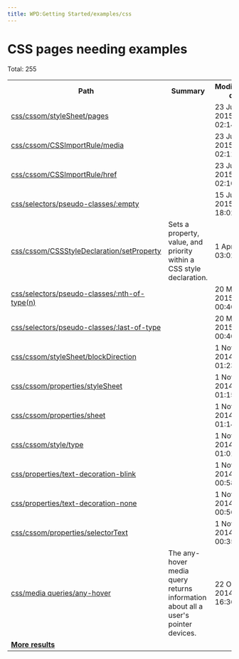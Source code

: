```yaml
---
title: WPD:Getting Started/examples/css
---
```

<h1><span class="mw-headline" id="CSS_pages_needing_examples">CSS pages needing examples</span></h1>
<p>Total: 255
</p>
<table class="sortable wikitable smwtable" width="100%">
<tr><th class="Path">Path</th>
<th class="Summary">Summary</th>
<th class="Modification-date">Modification date</th></tr>
<tr class="row-odd">
	<td class="Path"><a href="/wiki/css/cssom/styleSheet/pages" title="css/cssom/styleSheet/pages">css/cssom/styleSheet/pages</a></td>
	<td></td>
	<td data-sort-value="2457226.5933449" class="Modification-date">23 July 2015 02:14:25</td>
</tr>
<tr class="row-even">
	<td class="Path"><a href="/wiki/css/cssom/CSSImportRule/media" title="css/cssom/CSSImportRule/media">css/cssom/CSSImportRule/media</a></td>
	<td></td>
	<td data-sort-value="2457226.5911227" class="Modification-date">23 July 2015 02:11:13</td>
</tr>
<tr class="row-odd">
	<td class="Path"><a href="/wiki/css/cssom/CSSImportRule/href" title="css/cssom/CSSImportRule/href">css/cssom/CSSImportRule/href</a></td>
	<td></td>
	<td data-sort-value="2457226.5907407" class="Modification-date">23 July 2015 02:10:40</td>
</tr>
<tr class="row-even">
	<td class="Path"><a href="/wiki/css/selectors/pseudo-classes/:empty" title="css/selectors/pseudo-classes/:empty">css/selectors/pseudo-classes/:empty</a></td>
	<td></td>
	<td data-sort-value="2457219.2518056" class="Modification-date">15 July 2015 18:02:36</td>
</tr>
<tr class="row-odd">
	<td class="Path"><a href="/wiki/css/cssom/CSSStyleDeclaration/setProperty" title="css/cssom/CSSStyleDeclaration/setProperty">css/cssom/CSSStyleDeclaration/setProperty</a></td>
	<td class="Summary">Sets a property, value, and priority within a CSS style declaration.</td>
	<td data-sort-value="2457113.6269676" class="Modification-date">1 April 2015 03:02:50</td>
</tr>
<tr class="row-even">
	<td class="Path"><a href="/wiki/css/selectors/pseudo-classes/:nth-of-type(n)" title="css/selectors/pseudo-classes/:nth-of-type(n)">css/selectors/pseudo-classes/:nth-of-type(n)</a></td>
	<td></td>
	<td data-sort-value="2457101.5279514" class="Modification-date">20 March 2015 00:40:15</td>
</tr>
<tr class="row-odd">
	<td class="Path"><a href="/wiki/css/selectors/pseudo-classes/:last-of-type" title="css/selectors/pseudo-classes/:last-of-type">css/selectors/pseudo-classes/:last-of-type</a></td>
	<td></td>
	<td data-sort-value="2457101.5278241" class="Modification-date">20 March 2015 00:40:04</td>
</tr>
<tr class="row-even">
	<td class="Path"><a href="/wiki/css/cssom/styleSheet/blockDirection" title="css/cssom/styleSheet/blockDirection">css/cssom/styleSheet/blockDirection</a></td>
	<td></td>
	<td data-sort-value="2456962.5578356" class="Modification-date">1 November 2014 01:23:17</td>
</tr>
<tr class="row-odd">
	<td class="Path"><a href="/wiki/css/cssom/properties/styleSheet" title="css/cssom/properties/styleSheet">css/cssom/properties/styleSheet</a></td>
	<td></td>
	<td data-sort-value="2456962.5524653" class="Modification-date">1 November 2014 01:15:33</td>
</tr>
<tr class="row-even">
	<td class="Path"><a href="/wiki/css/cssom/properties/sheet" title="css/cssom/properties/sheet">css/cssom/properties/sheet</a></td>
	<td></td>
	<td data-sort-value="2456962.5517361" class="Modification-date">1 November 2014 01:14:30</td>
</tr>
<tr class="row-odd">
	<td class="Path"><a href="/wiki/css/cssom/style/type" title="css/cssom/style/type">css/cssom/style/type</a></td>
	<td></td>
	<td data-sort-value="2456962.5428009" class="Modification-date">1 November 2014 01:01:38</td>
</tr>
<tr class="row-even">
	<td class="Path"><a href="/wiki/css/properties/text-decoration-blink" title="css/properties/text-decoration-blink">css/properties/text-decoration-blink</a></td>
	<td></td>
	<td data-sort-value="2456962.5403009" class="Modification-date">1 November 2014 00:58:02</td>
</tr>
<tr class="row-odd">
	<td class="Path"><a href="/wiki/css/properties/text-decoration-none" title="css/properties/text-decoration-none">css/properties/text-decoration-none</a></td>
	<td></td>
	<td data-sort-value="2456962.5394329" class="Modification-date">1 November 2014 00:56:47</td>
</tr>
<tr class="row-even">
	<td class="Path"><a href="/wiki/css/cssom/properties/selectorText" title="css/cssom/properties/selectorText">css/cssom/properties/selectorText</a></td>
	<td></td>
	<td data-sort-value="2456962.5247222" class="Modification-date">1 November 2014 00:35:36</td>
</tr>
<tr class="row-odd">
	<td class="Path"><a href="/wiki/css/media_queries/any-hover" title="css/media queries/any-hover">css/media queries/any-hover</a></td>
	<td class="Summary">The any-hover media query returns information about all a user's pointer devices.</td>
	<td data-sort-value="2456953.1922801" class="Modification-date">22 October 2014 16:36:53</td>
</tr>	<tr class="smwfooter"><td class="sortbottom" colspan="3"> <a rel="nofollow" class="external text" href="//docs.webplatform.org/w/index.php?title=Special:Ask&amp;x=-5B-5BPath%3A%3A~%2Acss-2F%2A-5D-5D-20-5B-5BContent-20quality-20flag%3A%3A~Examples-20Needed-5D-5D%2F-3FPath%2F-3FSummary%2F-3FModification-20date&amp;format=broadtable&amp;limit=15&amp;sort=Modification%20date&amp;order=desc&amp;headers=plain&amp;mainlabel=-&amp;searchlabel=%27%27%27More%20results%27%27%27&amp;default=%7B%7B%7Bdefault_text%7D%7D%7D&amp;offset=15"><b>More results</b></a></td></tr>
</table>

<!-- Saved in parser cache with key wpwiki:pcache:idhash:7651-0!*!0!*!*!*!*!esi=1 and timestamp 20150731183720 and revision id 26676
 -->
